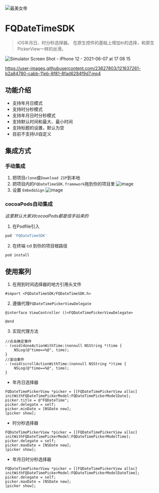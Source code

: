 ![最美女帝](https://user-images.githubusercontent.com/23627803/121161116-417c5080-c87f-11eb-94cb-dab46a05360b.jpeg)

# FQDateTimeSDK
> iOS年月日、时分秒选择器。
> 在原生控件的基础上增加`秒`的选择，和原生PickerView一样的丝滑。

![Simulator Screen Shot - iPhone 12 - 2021-06-07 at 17 08 15](https://user-images.githubusercontent.com/23627803/121637253-afad5700-cabb-11eb-995d-670320281613.png)

https://user-images.githubusercontent.com/23627803/121637261-b2a84780-cabb-11eb-8f81-8fad6284f9d7.mp4



## 功能介绍
- 支持年月日模式
- 支持时分秒模式
- 支持年月日时分秒模式
- 支持默认时间和最大、最小时间
- 支持标题的设置，默认为空
- 目前不支持UI自定义
## 集成方式
### 手动集成
1. 把项目`clone`或`Download ZIP`到本地
2. 把项目内的`FQDateTimeSDK.framework`拖到你的项目里
![image](https://user-images.githubusercontent.com/23627803/121634046-80e0b200-cab6-11eb-8a93-e853bddddb7e.png)
3. 设置 `Embed&Sign`
![image](https://user-images.githubusercontent.com/23627803/121634466-2bf16b80-cab7-11eb-9024-b3e4afa18941.png)

### cocoaPods自动集成
_这里默认大家对cocoaPods都是信手拈来的_
1. 在Podfile引入
```bash
pod 'FQDateTimeSDK'
```
2. 在终端 cd 到你的项目根路径
```bash
pod install
```
## 使用案列
1. 在用到时间选择器的地方引用头文件
```object-c
#import <FQDateTimeSDK/FQDateTimeSDK.h>
```
2. 遵循代理`FQDateTimePickerViewDelegate`
```
@interface ViewController ()<FQDateTimePickerViewDelegate>

@end
```
3. 实现代理方法
```
//点击确定事件
- (void)doneActionWithTime:(nonnull NSString *)time {
    NSLog(@"time==%@", time);
}
//滚动事件
- (void)scrollActionWithTime:(nonnull NSString *)time {
    NSLog(@"time==%@", time);
}
```
- 年月日选择器
```
FQDateTimePickerView *picker = [[FQDateTimePickerView alloc] initWithFQDateTimePickerModel:FQDateTimePickerModelDate];
picker.title = @"FQDateTime";
picker.delegate = self;
picker.minDate = [NSDate new];
[picker show];
```
- 时分秒选择器
```
FQDateTimePickerView *picker = [[FQDateTimePickerView alloc] initWithFQDateTimePickerModel:FQDateTimePickerModelTime];
picker.delegate = self;
picker.maxDate = [NSDate new];
[picker show];
```
- 年月日时分秒选择器
```
FQDateTimePickerView *picker = [[FQDateTimePickerView alloc] initWithFQDateTimePickerModel:FQDateTimePickerModelDateTime];
picker.delegate = self;
picker.maxDate = [NSDate new];
[picker show];
```
